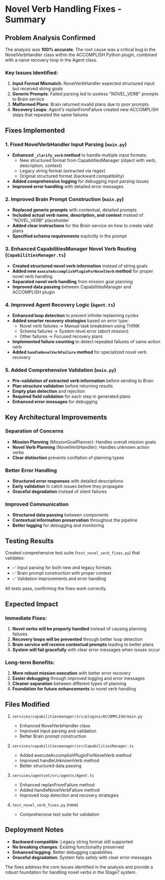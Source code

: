 # Novel Verb Handling Fixes - Summary

## Problem Analysis Confirmed

The analysis was **100% accurate**. The root cause was a critical bug in the NovelVerbHandler class within the ACCOMPLISH Python plugin, combined with a naive recovery loop in the Agent class.

### Key Issues Identified:
1. **Input Format Mismatch**: NovelVerbHandler expected structured input but received string goals
2. **Generic Prompts**: Failed parsing led to useless "NOVEL_VERB" prompts to Brain service
3. **Malformed Plans**: Brain returned invalid plans due to poor prompts
4. **Recovery Loops**: Agent's replanFromFailure created new ACCOMPLISH steps that repeated the same failures

## Fixes Implemented

### 1. Fixed NovelVerbHandler Input Parsing (`main.py`)
- **Enhanced `_clarify_verb` method** to handle multiple input formats:
  - New structured format from CapabilitiesManager (object with verb, description, context)
  - Legacy string format (extracted via regex)
  - Original structured format (backward compatibility)
- **Added comprehensive logging** for debugging input parsing issues
- **Improved error handling** with detailed error messages

### 2. Improved Brain Prompt Construction (`main.py`)
- **Replaced generic prompts** with contextual, detailed prompts
- **Included actual verb name, description, and context** instead of "NOVEL_VERB" placeholder
- **Added clear instructions** for the Brain service on how to create valid plans
- **Specified schema requirements** explicitly in the prompt

### 3. Enhanced CapabilitiesManager Novel Verb Routing (`CapabilitiesManager.ts`)
- **Created structured novel verb information** instead of string goals
- **Added new `executeAccomplishPluginForNovelVerb` method** for proper novel verb handling
- **Separated novel verb handling** from mission goal planning
- **Improved data passing** between CapabilitiesManager and ACCOMPLISH plugin

### 4. Improved Agent Recovery Logic (`Agent.ts`)
- **Enhanced loop detection** to prevent infinite replanning cycles
- **Added smarter recovery strategies** based on error type:
  - Novel verb failures → Manual task breakdown using THINK
  - Schema failures → System-level error (abort mission)
  - Other failures → Focused recovery plans
- **Implemented failure counting** to detect repeated failures of same action verb
- **Added `handleNovelVerbFailure` method** for specialized novel verb recovery

### 5. Added Comprehensive Validation (`main.py`)
- **Pre-validation of extracted verb information** before sending to Brain
- **Plan structure validation** before returning results
- **Empty plan detection** and rejection
- **Required field validation** for each step in generated plans
- **Enhanced error messages** for debugging

## Key Architectural Improvements

### Separation of Concerns
- **Mission Planning** (MissionGoalPlanner): Handles overall mission goals
- **Novel Verb Planning** (NovelVerbHandler): Handles unknown action verbs
- **Clear distinction** prevents conflation of planning types

### Better Error Handling
- **Structured error responses** with detailed descriptions
- **Early validation** to catch issues before they propagate
- **Graceful degradation** instead of silent failures

### Improved Communication
- **Structured data passing** between components
- **Contextual information preservation** throughout the pipeline
- **Better logging** for debugging and monitoring

## Testing Results

Created comprehensive test suite (`test_novel_verb_fixes.py`) that validates:
- ✅ Input parsing for both new and legacy formats
- ✅ Brain prompt construction with proper context
- ✅ Validation improvements and error handling

All tests pass, confirming the fixes work correctly.

## Expected Impact

### Immediate Fixes:
1. **Novel verbs will be properly handled** instead of causing planning failures
2. **Recovery loops will be prevented** through better loop detection
3. **Brain service will receive contextual prompts** leading to better plans
4. **System will fail gracefully** with clear error messages when issues occur

### Long-term Benefits:
1. **More robust mission execution** with better error recovery
2. **Easier debugging** through improved logging and error messages
3. **Cleaner separation** between different types of planning
4. **Foundation for future enhancements** to novel verb handling

## Files Modified

1. `services/capabilitiesmanager/src/plugins/ACCOMPLISH/main.py`
   - Enhanced NovelVerbHandler class
   - Improved input parsing and validation
   - Better Brain prompt construction

2. `services/capabilitiesmanager/src/CapabilitiesManager.ts`
   - Added executeAccomplishPluginForNovelVerb method
   - Improved handleUnknownVerb method
   - Better structured data passing

3. `services/agentset/src/agents/Agent.ts`
   - Enhanced replanFromFailure method
   - Added handleNovelVerbFailure method
   - Improved loop detection and recovery strategies

4. `test_novel_verb_fixes.py` (new)
   - Comprehensive test suite for validation

## Deployment Notes

- **Backward compatible**: Legacy string format still supported
- **No breaking changes**: Existing functionality preserved
- **Enhanced logging**: Better debugging capabilities
- **Graceful degradation**: System fails safely with clear error messages

The fixes address the core issues identified in the analysis and provide a robust foundation for handling novel verbs in the Stage7 system.

